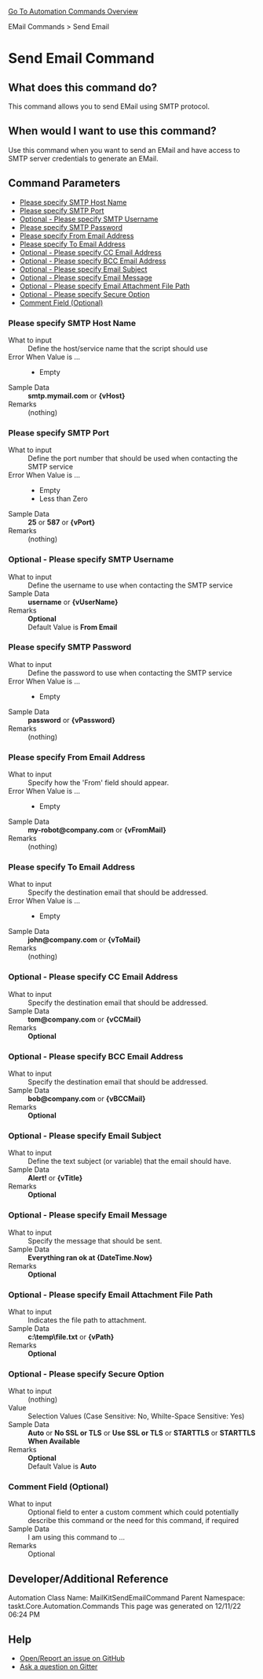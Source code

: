 <!--TITLE: Send Email Command -->
<!-- SUBTITLE: a command in the EMail Commands group. -->
[Go To Automation Commands Overview](/automation-commands.md)


EMail Commands &gt; Send Email


# Send Email Command


## What does this command do?
This command allows you to send EMail using SMTP protocol.


## When would I want to use this command?
Use this command when you want to send an EMail and have access to SMTP server credentials to generate an EMail.


## Command Parameters
- [Please specify SMTP Host Name](#param_0)
- [Please specify SMTP Port](#param_1)
- [Optional - Please specify SMTP Username](#param_2)
- [Please specify SMTP Password](#param_3)
- [Please specify From Email Address](#param_4)
- [Please specify To Email Address](#param_5)
- [Optional - Please specify CC Email Address](#param_6)
- [Optional - Please specify BCC Email Address](#param_7)
- [Optional - Please specify Email Subject](#param_8)
- [Optional - Please specify Email Message](#param_9)
- [Optional - Please specify Email Attachment File Path](#param_10)
- [Optional - Please specify Secure Option](#param_11)
- [Comment Field (Optional)](#param_12)


<a id="param_0"></a>
### Please specify SMTP Host Name


<dl>
<dt>What to input</dt><dd>Define the host/service name that the script should use</dd>
<dt>Error When Value is ...</dt><dd><ul>
<li>Empty</li>
</ul></dd><dt>Sample Data</dt><dd><strong>smtp.mymail.com</strong> or <strong>{vHost}</strong></dd>
<dt>Remarks</dt><dd>(nothing)</dd>
</dl>




<a id="param_1"></a>
### Please specify SMTP Port


<dl>
<dt>What to input</dt><dd>Define the port number that should be used when contacting the SMTP service</dd>
<dt>Error When Value is ...</dt><dd><ul>
<li>Empty</li>
<li>Less than Zero</li>
</ul></dd><dt>Sample Data</dt><dd><strong>25</strong> or <strong>587</strong> or <strong>{vPort}</strong></dd>
<dt>Remarks</dt><dd>(nothing)</dd>
</dl>




<a id="param_2"></a>
### Optional - Please specify SMTP Username


<dl>
<dt>What to input</dt><dd>Define the username to use when contacting the SMTP service</dd>
<dt>Sample Data</dt><dd><strong>username</strong> or <strong>{vUserName}</strong></dd>
<dt>Remarks</dt><dd><strong>Optional</strong><br>Default Value is <strong>From Email</strong></dd>
</dl>




<a id="param_3"></a>
### Please specify SMTP Password


<dl>
<dt>What to input</dt><dd>Define the password to use when contacting the SMTP service</dd>
<dt>Error When Value is ...</dt><dd><ul>
<li>Empty</li>
</ul></dd><dt>Sample Data</dt><dd><strong>password</strong> or <strong>{vPassword}</strong></dd>
<dt>Remarks</dt><dd>(nothing)</dd>
</dl>




<a id="param_4"></a>
### Please specify From Email Address


<dl>
<dt>What to input</dt><dd>Specify how the 'From' field should appear.</dd>
<dt>Error When Value is ...</dt><dd><ul>
<li>Empty</li>
</ul></dd><dt>Sample Data</dt><dd><strong>my-robot@company.com</strong> or <strong>{vFromMail}</strong></dd>
<dt>Remarks</dt><dd>(nothing)</dd>
</dl>




<a id="param_5"></a>
### Please specify To Email Address


<dl>
<dt>What to input</dt><dd>Specify the destination email that should be addressed.</dd>
<dt>Error When Value is ...</dt><dd><ul>
<li>Empty</li>
</ul></dd><dt>Sample Data</dt><dd><strong>john@company.com</strong> or <strong>{vToMail}</strong></dd>
<dt>Remarks</dt><dd>(nothing)</dd>
</dl>




<a id="param_6"></a>
### Optional - Please specify CC Email Address


<dl>
<dt>What to input</dt><dd>Specify the destination email that should be addressed.</dd>
<dt>Sample Data</dt><dd><strong>tom@company.com</strong> or <strong>{vCCMail}</strong></dd>
<dt>Remarks</dt><dd><strong>Optional</strong><br></dd>
</dl>




<a id="param_7"></a>
### Optional - Please specify BCC Email Address


<dl>
<dt>What to input</dt><dd>Specify the destination email that should be addressed.</dd>
<dt>Sample Data</dt><dd><strong>bob@company.com</strong> or <strong>{vBCCMail}</strong></dd>
<dt>Remarks</dt><dd><strong>Optional</strong><br></dd>
</dl>




<a id="param_8"></a>
### Optional - Please specify Email Subject


<dl>
<dt>What to input</dt><dd>Define the text subject (or variable) that the email should have.</dd>
<dt>Sample Data</dt><dd><strong>Alert!</strong> or <strong>{vTitle}</strong></dd>
<dt>Remarks</dt><dd><strong>Optional</strong><br></dd>
</dl>




<a id="param_9"></a>
### Optional - Please specify Email Message


<dl>
<dt>What to input</dt><dd>Specify the message that should be sent.</dd>
<dt>Sample Data</dt><dd><strong>Everything ran ok at {DateTime.Now}</strong></dd>
<dt>Remarks</dt><dd><strong>Optional</strong><br></dd>
</dl>




<a id="param_10"></a>
### Optional - Please specify Email Attachment File Path


<dl>
<dt>What to input</dt><dd>Indicates the file path to attachment.</dd>
<dt>Sample Data</dt><dd><strong>c:\temp\file.txt</strong> or <strong>{vPath}</strong></dd>
<dt>Remarks</dt><dd><strong>Optional</strong><br></dd>
</dl>




<a id="param_11"></a>
### Optional - Please specify Secure Option


<dl>
<dt>What to input</dt><dd>(nothing)</dd>
<dt>Value</dt><dd>Selection Values (Case Sensitive: No, Whilte-Space Sensitive: Yes)</dd>
<dt>Sample Data</dt><dd><strong>Auto</strong> or  <strong>No SSL or TLS</strong> or  <strong>Use SSL or TLS</strong> or  <strong>STARTTLS</strong> or  <strong>STARTTLS When Available</strong></dd>
<dt>Remarks</dt><dd><strong>Optional</strong><br>Default Value is <strong>Auto</strong></dd>
</dl>




<a id="param_12"></a>
### Comment Field (Optional)


<dl>
<dt>What to input</dt><dd>Optional field to enter a custom comment which could potentially describe this command or the need for this command, if required</dd>
<dt>Sample Data</dt><dd>I am using this command to ...</dd>
<dt>Remarks</dt><dd>Optional</dd>
</dl>




## Developer/Additional Reference
Automation Class Name: MailKitSendEmailCommand
Parent Namespace: taskt.Core.Automation.Commands
This page was generated on 12/11/22 06:24 PM


## Help
- [Open/Report an issue on GitHub](https://github.com/saucepleez/taskt/issues/new)
- [Ask a question on Gitter](https://gitter.im/taskt-rpa/Lobby)

